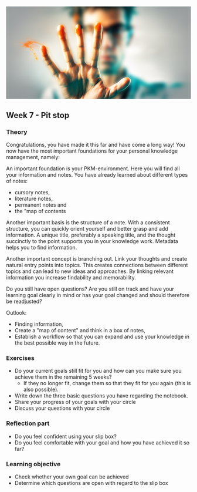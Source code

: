 ![Stop](images/Boxenstopp.png)

## Week 7 - Pit stop


### Theory

Congratulations, you have made it this far and have come a long way! You now have the most important foundations for your personal knowledge management, namely:

An important foundation is your PKM-environment. Here you will find all your information and notes. You have already learned about different types of notes:

- cursory notes,
- literature notes,
- permanent notes and
- the "map of contents

Another important basis is the structure of a note. With a consistent structure, you can quickly orient yourself and better grasp and add information. A unique title, preferably a speaking title, and the thought succinctly to the point supports you in your knowledge work. Metadata helps you to find information.

Another important concept is branching out. Link your thoughts and create natural entry points into topics. This creates connections between different topics and can lead to new ideas and approaches. By linking relevant information you increase findability and memorability.

Do you still have open questions?
Are you still on track and have your learning goal clearly in mind or has your goal changed and should therefore be readjusted?

Outlook:
- Finding information,
- Create a "map of content" and think in a box of notes,
- Establish a workflow so that you can expand and use your knowledge in the best possible way in the future.


### Exercises
- Do your current goals still fit for you and how can you make sure you achieve them in the remaining 5 weeks?
	- If they no longer fit, change them so that they fit for you again (this is also possible).
- Write down the three basic questions you have regarding the notebook.
- Share your progress of your goals with your circle
- Discuss your questions with your circle

### Reflection part
- Do you feel confident using your slip box?
- Do you feel comfortable with your goal and how you have achieved it so far?

### Learning objective
- Check whether your own goal can be achieved
- Determine which questions are open with regard to the slip box
<script src="https://giscus.app/client.js"
        data-repo="cogneon/lernos-zettelkasten"
        data-repo-id="R_kgDOI5YY1w"
        data-category="Announcements"
        data-category-id="DIC_kwDOI5YY184CUTx3"
        data-mapping="pathname"
        data-strict="0"
        data-reactions-enabled="1"
        data-emit-metadata="0"
        data-input-position="bottom"
        data-theme="light"
        data-lang="en"
        crossorigin="anonymous"
        async>
</script>
